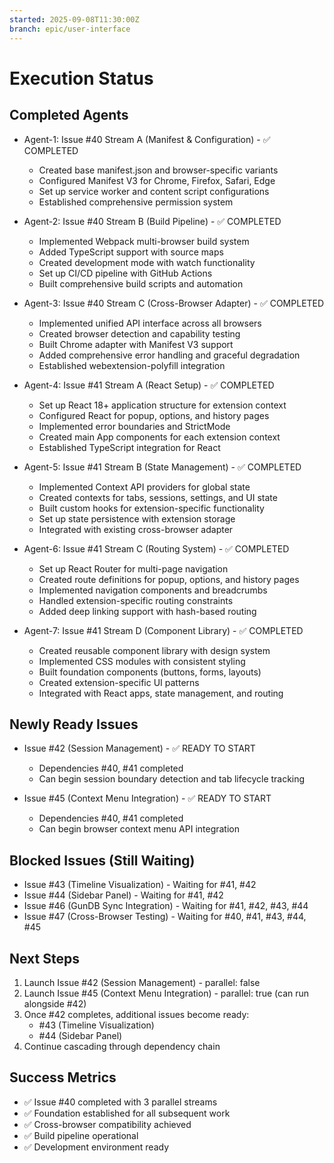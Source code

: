 ```yaml
---
started: 2025-09-08T11:30:00Z
branch: epic/user-interface
---
```


# Execution Status

## Completed Agents
- Agent-1: Issue #40 Stream A (Manifest & Configuration) - ✅ COMPLETED
  - Created base manifest.json and browser-specific variants
  - Configured Manifest V3 for Chrome, Firefox, Safari, Edge
  - Set up service worker and content script configurations
  - Established comprehensive permission system

- Agent-2: Issue #40 Stream B (Build Pipeline) - ✅ COMPLETED
  - Implemented Webpack multi-browser build system
  - Added TypeScript support with source maps
  - Created development mode with watch functionality
  - Set up CI/CD pipeline with GitHub Actions
  - Built comprehensive build scripts and automation

- Agent-3: Issue #40 Stream C (Cross-Browser Adapter) - ✅ COMPLETED
  - Implemented unified API interface across all browsers
  - Created browser detection and capability testing
  - Built Chrome adapter with Manifest V3 support
  - Added comprehensive error handling and graceful degradation
  - Established webextension-polyfill integration

- Agent-4: Issue #41 Stream A (React Setup) - ✅ COMPLETED
  - Set up React 18+ application structure for extension context
  - Configured React for popup, options, and history pages
  - Implemented error boundaries and StrictMode
  - Created main App components for each extension context
  - Established TypeScript integration for React

- Agent-5: Issue #41 Stream B (State Management) - ✅ COMPLETED
  - Implemented Context API providers for global state
  - Created contexts for tabs, sessions, settings, and UI state
  - Built custom hooks for extension-specific functionality
  - Set up state persistence with extension storage
  - Integrated with existing cross-browser adapter

- Agent-6: Issue #41 Stream C (Routing System) - ✅ COMPLETED
  - Set up React Router for multi-page navigation
  - Created route definitions for popup, options, and history pages
  - Implemented navigation components and breadcrumbs
  - Handled extension-specific routing constraints
  - Added deep linking support with hash-based routing

- Agent-7: Issue #41 Stream D (Component Library) - ✅ COMPLETED
  - Created reusable component library with design system
  - Implemented CSS modules with consistent styling
  - Built foundation components (buttons, forms, layouts)
  - Created extension-specific UI patterns
  - Integrated with React apps, state management, and routing

## Newly Ready Issues
- Issue #42 (Session Management) - ✅ READY TO START
  - Dependencies #40, #41 completed
  - Can begin session boundary detection and tab lifecycle tracking

- Issue #45 (Context Menu Integration) - ✅ READY TO START
  - Dependencies #40, #41 completed
  - Can begin browser context menu API integration

## Blocked Issues (Still Waiting)
- Issue #43 (Timeline Visualization) - Waiting for #41, #42
- Issue #44 (Sidebar Panel) - Waiting for #41, #42  
- Issue #46 (GunDB Sync Integration) - Waiting for #41, #42, #43, #44
- Issue #47 (Cross-Browser Testing) - Waiting for #40, #41, #43, #44, #45

## Next Steps
1. Launch Issue #42 (Session Management) - parallel: false
2. Launch Issue #45 (Context Menu Integration) - parallel: true (can run alongside #42)
3. Once #42 completes, additional issues become ready:
   - #43 (Timeline Visualization) 
   - #44 (Sidebar Panel)
4. Continue cascading through dependency chain

## Success Metrics
- ✅ Issue #40 completed with 3 parallel streams
- ✅ Foundation established for all subsequent work
- ✅ Cross-browser compatibility achieved
- ✅ Build pipeline operational
- ✅ Development environment ready